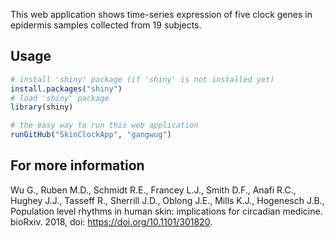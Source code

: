 
This web application shows time-series expression of five clock genes in epidermis samples collected from 19 subjects.

## Usage
```r
# install 'shiny' package (if 'shiny' is not installed yet)
install.packages("shiny")
# load 'shiny' package
library(shiny)

# the easy way to run this web application 
runGitHub("SkinClockApp", "gangwug")

```

## For more information
Wu G., Ruben M.D., Schmidt R.E., Francey L.J., Smith D.F., Anafi R.C., Hughey J.J., Tasseff R., Sherrill J.D., Oblong J.E., Mills K.J., Hogenesch J.B., Population level rhythms in human skin: implications for circadian medicine. bioRxiv. 2018, doi: https://doi.org/10.1101/301820.
